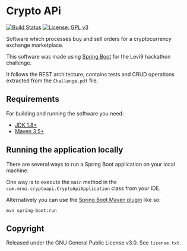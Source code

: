# Crypto APi

[![Build Status](https://travis-ci.org/codecentric/springboot-sample-app.svg?branch=master)](https://travis-ci.org/codecentric/springboot-sample-app)
[![License: GPL v3](https://img.shields.io/badge/License-GPLv3-blue.svg)](https://www.gnu.org/licenses/gpl-3.0)

Software which processes buy and sell orders for a cryptocurrency exchange marketplace.

This software was made using [Spring Boot](http://projects.spring.io/spring-boot/) for the Levi9 hackathon challenge.

It follows the REST architecture, contains tests and CRUD operations extracted from the `Challenge.pdf` file. 

## Requirements

For building and running the software you need:

- [JDK 1.8+](http://www.oracle.com/technetwork/java/javase/downloads/jdk8-downloads-2133151.html)
- [Maven 3.5+](https://maven.apache.org)

## Running the application locally

There are several ways to run a Spring Boot application on your local machine.

One way is to execute the `main` method in the `com.mrmi.cryptoapi.CryptoApiApplication` class from your IDE.

Alternatively you can use the [Spring Boot Maven plugin](https://docs.spring.io/spring-boot/docs/current/reference/html/build-tool-plugins-maven-plugin.html) like so:

```shell
mvn spring-boot:run
```

## Copyright

Released under the GNU General Public License v3.0. See `license.txt`.
